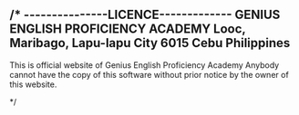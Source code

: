 /*
---------------LICENCE-------------
GENIUS ENGLISH PROFICIENCY ACADEMY
Looc, Maribago, Lapu-lapu City
6015 Cebu Philippines
----------------------------------
This is official website of Genius English Proficiency Academy
Anybody cannot have the copy of this software without prior notice 
by the owner of this website.

*/
